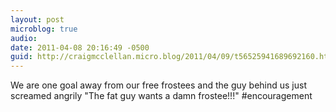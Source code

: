 ```yaml
---
layout: post
microblog: true
audio: 
date: 2011-04-08 20:16:49 -0500
guid: http://craigmcclellan.micro.blog/2011/04/09/t56525941689692160.html
---
```

We are one goal away from our free frostees and the guy behind us just screamed angrily "The fat guy wants a damn frostee!!!" #encouragement
